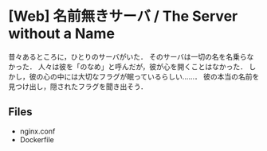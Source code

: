 # [Web] 名前無きサーバ / The Server without a Name
昔々あるところに，ひとりのサーバがいた．
そのサーバは一切の名を名乗らなかった．
人々は彼を「のなめ」と呼んだが，彼が心を開くことはなかった．
しかし，彼の心の中には大切なフラグが眠っているらしい……．
彼の本当の名前を見つけ出し，隠されたフラグを聞き出そう．

## Files
- nginx.conf
- Dockerfile
